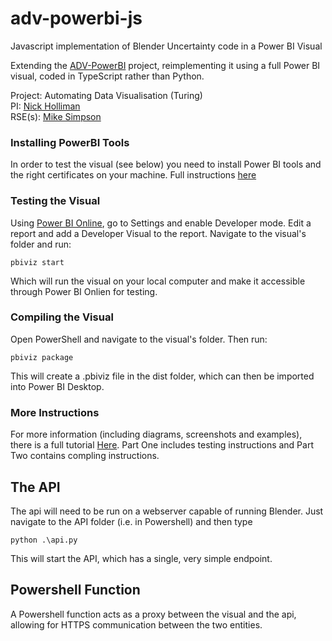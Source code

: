 # adv-powerbi-js
Javascript implementation of Blender Uncertainty code in a Power BI Visual

Extending the [ADV-PowerBI](https://github.com/NewcastleRSE/ADV-PowerBI) project, reimplementing it using a full Power BI visual, coded in TypeScript rather than Python.

Project: Automating Data Visualisation (Turing)  
PI: [Nick Holliman](https://www.ncl.ac.uk/computing/people/profile/nickholliman.html)  
RSE(s): [Mike Simpson](https://www.ncl.ac.uk/digitalinstitute/staff/profile/mikesimpson.html)    

### Installing PowerBI Tools
In order to test the visual (see below) you need to install Power BI tools and the right certificates on your machine.
Full instructions [here](https://docs.microsoft.com/en-gb/power-bi/developer/visuals/custom-visual-develop-tutorial)

### Testing the Visual
Using [Power BI Online](https://powerbi.microsoft.com/), go to Settings and enable Developer mode. Edit a report and add a Developer Visual to the report. Navigate to the visual's folder and run:

`pbiviz start`

Which will run the visual on your local computer and make it accessible through Power BI Onlien for testing.

### Compiling the Visual
Open PowerShell and navigate to the visual's folder. Then run:

`pbiviz package`

This will create a .pbiviz file in the dist folder, which can then be imported into Power BI Desktop.

### More Instructions
For more information (including diagrams, screenshots and examples), there is a full tutorial [Here](https://docs.microsoft.com/en-us/power-bi/developer/visuals/custom-visual-develop-tutorial). Part One includes testing instructions and Part Two contains compling instructions.

## The API
The api will need to be run on a webserver capable of running Blender. Just navigate to the API folder (i.e. in Powershell) and then type 

`python .\api.py` 

This will start the API, which has a single, very simple endpoint.

## Powershell Function
A Powershell function acts as a proxy between the visual and the api, allowing for HTTPS communication between the two entities.
